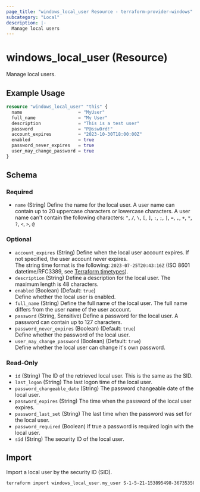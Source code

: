 ```yaml
---
page_title: "windows_local_user Resource - terraform-provider-windows"
subcategory: "Local"
description: |-
  Manage local users
---
```

# windows_local_user (Resource)

<!-- resource description generated from schema -->
Manage local users.
<!-- examples generated from example files -->
## Example Usage

```terraform
resource "windows_local_user" "this" {
  name                     = "MyUser"
  full_name                = "My User"
  description              = "This is a test user"
  password                 = "P@ssw0rd!"
  account_expires          = "2023-10-30T18:00:00Z"
  enabled                  = true
  password_never_expires   = true
  user_may_change_password = true
}
```

<!-- schema generated by tfplugindocs -->
## Schema

### Required

- `name` (String) Define the name for the local user. A user name can contain up to 20 uppercase characters or lowercase characters. A user name can't contain the following characters: `"`, `/`, `\`, `[`, `]`, `:`, `;`, `|`, `=`, `,`, `+`, `*`, `?`, `<`, `>`, `@`

### Optional

- `account_expires` (String) Define when the local user account expires. If not specified, the user account never expires.<br>The string time format is the following: `2023-07-25T20:43:16Z` (ISO 8601 datetime/RFC3389, see [Terraform timetypes](https://pkg.go.dev/github.com/hashicorp/terraform-plugin-framework-timetypes@v0.3.0/timetypes#RFC3339)).
- `description` (String) Define a description for the local user. The maximum length is 48 characters.
- `enabled` (Boolean) (Default: `true`)<br>Define whether the local user is enabled.
- `full_name` (String) Define the full name of the local user. The full name differs from the user name of the user account.
- `password` (String, Sensitive) Define a password for the local user. A password can contain up to 127 characters.
- `password_never_expires` (Boolean) (Default: `true`)<br>Define whether the password of the local user.
- `user_may_change_password` (Boolean) (Default: `true`)<br>Define whether the local user can change it's own password.

### Read-Only

- `id` (String) The ID of the retrieved local user. This is the same as the SID.
- `last_logon` (String) The last logon time of the local user.
- `password_changeable_date` (String) The password changeable date of the local user.
- `password_expires` (String) The time when the password of the local user expires.
- `password_last_set` (String) The last time when the password was set for the local user.
- `password_required` (Boolean) If true a password is required login with the local user.
- `sid` (String) The security ID of the local user.
## Import

Import a local user by the security ID (SID).

```bash
terraform import windows_local_user.my_user S-1-5-21-153895498-367353507-3704405138-1012
```
